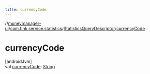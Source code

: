 ```yaml
---
title: currencyCode
---
```

//[moneymanager-ui](../../../index.html)/[com.tink.service.statistics](../index.html)/[StatisticsQueryDescriptor](index.html)/[currencyCode](currency-code.html)



# currencyCode



[androidJvm]\
val [currencyCode](currency-code.html): [String](https://kotlinlang.org/api/latest/jvm/stdlib/kotlin/-string/index.html)




